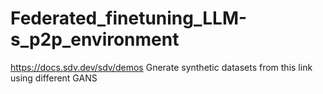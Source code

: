 # Federated_finetuning_LLM-s_p2p_environment

https://docs.sdv.dev/sdv/demos
Gnerate synthetic datasets from this link using different GANS
